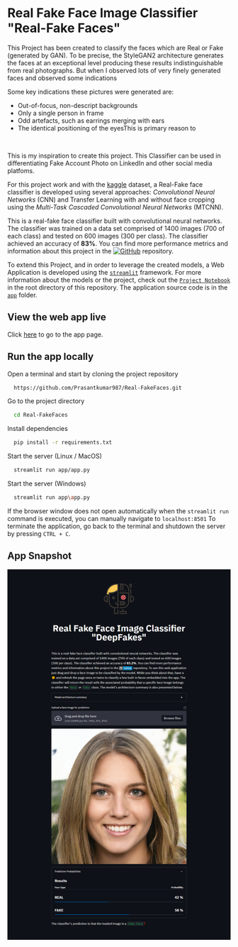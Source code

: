 
# Real Fake Face Image Classifier "Real-Fake Faces"

This Project has been created to classify the faces which are Real or Fake (generated by GAN). To be precise, the StyleGAN2 architecture generates the faces at an exceptional level producing these results indistinguishable from real photographs. But when I observed lots of very finely generated faces and observed some indications

Some key indications these pictures were generated are:

* Out-of-focus, non-descript backgrounds
* Only a single person in frame
* Odd artefacts, such as earrings merging with ears
* The identical positioning of the eyesThis is primary reason to
<br>

This is my inspiration to create this project. This Classifier can be used in differentiating Fake Account Photo on LinkedIn and other social media platfoms.

For this project work and with the [kaggle](https://www.kaggle.com/datasets/ciplab/real-and-fake-face-detection) dataset, a Real-Fake face classifier is developed using several approaches: *Convolutional Neural Networks* (CNN) and Transfer Learning with and without face cropping using the *Multi-Task Cascaded Convolutional Neural Networks* (MTCNN).

This is a real-fake face classifier built with convolutional neural networks. The classifier was trained on a
data set comprised of 1400 images (700 of each class) and tested on 600 images (300 per class). The classifier
achieved an accuracy of **83%**. You can find more performance metrics and information about this project in
the [![GitHub](https://badgen.net/badge/icon/GitHub?icon=github&label)](https://github.com/Prasantkumar987/Real-FakeFaces)
repository.

To extend this Project, and in order to leverage the created models, a Web Application is developed using the [```streamlit```](https://streamlit.io/) framework. For more information about the models or the project, check out the [```Project Notebook```](https://github.com/Prasantkumar987/Real-FakeFaces/blob/master/RealFake_faces_classification.ipynb) in the root directory of this repository. The application source code is in the [```app```](https://github.com/Prasantkumar987/Real-FakeFaces/tree/master/app) folder.

## View the web app live
Click [here](https://prasantkumar987-real-fakefaces-appapp-kl0mv2.streamlitapp.com/) to go to the app page.


## Run the app locally

Open a terminal and start by cloning the project repository

```bash
  https://github.com/Prasantkumar987/Real-FakeFaces.git
```

Go to the project directory

```bash
  cd Real-FakeFaces
```

Install dependencies

```bash
  pip install -r requirements.txt
```

Start the server (Linux / MacOS)

```bash
  streamlit run app/app.py
```

Start the server (Windows)

```bash
  streamlit run app\app.py
```

If the browser window does not open automatically when the ```streamlit run``` command is executed, you can manually navigate to ```localhost:8501```
To terminate the application, go back to the terminal and shutdown the server by pressing ```CTRL + C```.

## App Snapshot

![app_snap](https://github.com/Prasantkumar987/Real-FakeFaces/blob/master/app-snap/app_screenshot.png)
